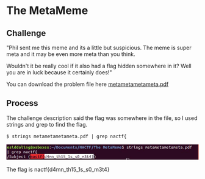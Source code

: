 # The MetaMeme

## Challenge

"Phil sent me this meme and its a little but suspicious. The meme is super meta and it may be even more meta than you think.

Wouldn't it be really cool if it also had a flag hidden somewhere in it? Well you are in luck because it certainly does!"

You can download the problem file here [metametametameta.pdf](metametametameta.pdf)

## Process

The challenge description said the flag was somewhere in the file, so I used strings and grep to find the flag.

```
$ strings metametametameta.pdf | grep nactf{
```

![Capture.JPG](Capture.JPG)

The flag is nactf{d4mn_th15_1s_s0_m3t4}

